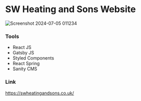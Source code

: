 # SW Heating and Sons Website

![Screenshot 2024-07-05 011234](https://github.com/aedwards87/sw-heating-gatsby-sanity-site/assets/46580915/fd254d5e-2d1d-4329-884b-a5aad4e2ebdc)

### Tools
- React JS
- Gatsby JS
- Styled Components
- React Spring
- Sanity CMS


### Link
https://swheatingandsons.co.uk/
